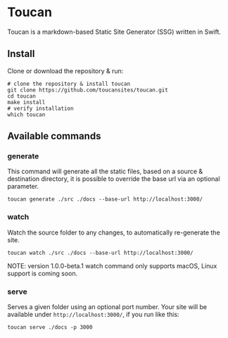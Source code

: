 # Toucan

Toucan is a markdown-based Static Site Generator (SSG) written in Swift.

## Install

Clone or download the repository & run:

```shell
# clone the repository & install toucan
git clone https://github.com/toucansites/toucan.git
cd toucan
make install
# verify installation
which toucan
```

## Available commands

### generate

This command will generate all the static files, based on a source & destination directory, it is possible to override the base url via an optional parameter. 

```shell
toucan generate ./src ./docs --base-url http://localhost:3000/
```

### watch

Watch the source folder to any changes, to automatically re-generate the site.

```shell
toucan watch ./src ./docs --base-url http://localhost:3000/
```

NOTE: version 1.0.0-beta.1 watch command only supports macOS, Linux support is coming soon.

### serve

Serves a given folder using an optional port number. Your site will be available under `http://localhost:3000/`, if you run like this:

```shell
toucan serve ./docs -p 3000
```
